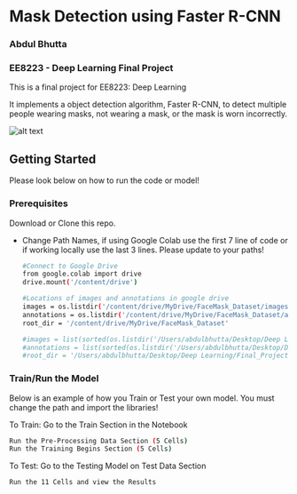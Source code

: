 # Mask Detection using Faster R-CNN
### Abdul Bhutta
### EE8223 - Deep Learning Final Project

This is a final project for EE8223: Deep Learning

It implements a object detection algorithm, Faster R-CNN, to detect multiple people wearing masks, not wearing a mask, or the mask is worn incorrectly. 

![alt text](https://github.com/abdulbhutta/Mask-Detection-Using-Faster-RCNN/blob/main/Image/Mask_worn.png)

## Getting Started

Please look below on how to run the code or model!

### Prerequisites

Download or Clone this repo.
* Change Path Names, if using Google Colab use the first 7 line of code or if working locally use the last 3 lines. Please update to your paths!
  ```sh
  #Connect to Google Drive
  from google.colab import drive
  drive.mount('/content/drive')
  
  #Locations of images and annotations in google drive
  images = os.listdir('/content/drive/MyDrive/FaceMask_Dataset/images')
  annotations = os.listdir('/content/drive/MyDrive/FaceMask_Dataset/annotations')
  root_dir = '/content/drive/MyDrive/FaceMask_Dataset'
  
  #images = list(sorted(os.listdir('/Users/abdulbhutta/Desktop/Deep Learning/Final_Project/FaceMask_Dataset/images')))
  #annotations = list(sorted(os.listdir('/Users/abdulbhutta/Desktop/Deep Learning/Final_Project/FaceMask_Dataset/annotations')))
  #root_dir = '/Users/abdulbhutta/Desktop/Deep Learning/Final_Project/FaceMask_Dataset'
  ```

### Train/Run the Model

Below is an example of how you Train or Test your own model. You must change the path and import the libraries!

To Train: Go to the Train Section in the Notebook
   ```sh
   Run the Pre-Processing Data Section (5 Cells)
   Run the Training Begins Section (5 Cells)
   ```
To Test: Go to the Testing Model on Test Data Section
   ```sh
   Run the 11 Cells and view the Results
   ``` 
